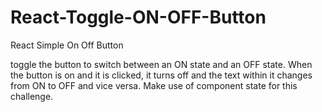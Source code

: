 # React-Toggle-ON-OFF-Button
React Simple On Off Button



 toggle the button to switch between an ON state and an OFF state. When the button is on and it is clicked, it turns off and the text within it changes from ON to OFF and vice versa. Make use of component state for this challenge.
